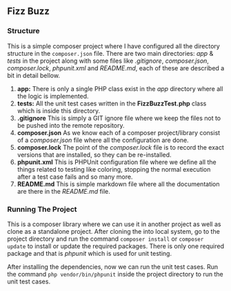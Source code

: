 ## Fizz Buzz

### Structure

This is a simple composer project where I have configured all the directory structure in the `composer.json` file. There are two main directories: *app* & *tests* in the project along with some files like *.gitignore*, *composer.json*, *composer.lock*, *phpunit.xml* and *README.md*, each of these are described a bit in detail bellow.

1. **app:** There is only a single PHP class exist in the *app* directory where all the logic is implemented.
2. **tests:** All the unit test cases written in the **FizzBuzzTest.php** class which is inside this directory.
3. **.gitignore** This is simply a GIT ignore file where we keep the files not to be pushed into the remote repository.
4. **composer.json** As we know each of a composer project/library consist of a *composer.json* file where all the configuration are done.
5. **composer.lock** The point of the *composer.lock* file is to record the exact versions that are installed, so they can be re-installed.
6. **phpunit.xml** This is PHPUnit configuration file where we define all the things related to testing like coloring, stopping the normal execution after a test case fails and so many more.
7. **README.md** This is simple markdown file where all the documentation are there in the *README.md* file.

### Running The Project

This is a composer library where we can use it in another project as well as clone as a standalone project. After cloning the into local system, go to the project directory and run the command ```composer install``` or ```composer update``` to install or update the required packages. There is only one required package and that is *phpunit* which is used for unit testing.

After installing the dependencies, now we can run the unit test cases. Run the command ```php vendor/bin/phpunit``` inside the project directory to run the unit test cases.
